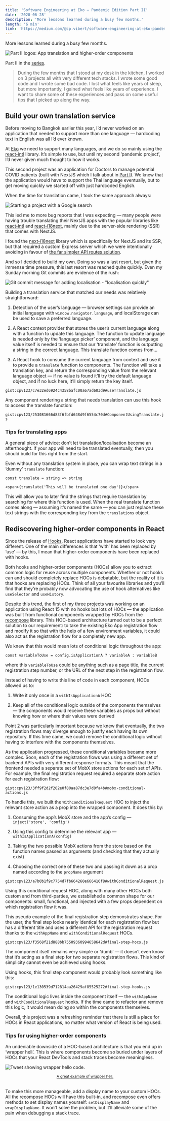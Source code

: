 ```yaml
---
title: 'Software Engineering at Eko — Pandemic Edition Part II'
date: '2020-06-28'
description: 'More lessons learned during a busy few months.'
length: '6 min'
link: 'https://medium.com/@cp.vibert/software-engineering-at-eko-pandemic-edition-part-ii-db7197a8f329'
---
```


More lessons learned during a busy few months.

![Part II logos: App translation and higher-order components](./part-2-logos.png)

Part II in the [series](https://medium.com/@cp.vibert/software-engineering-at-eko-pandemic-edition-part-i-75b8f4f578e6).

> During the few months that I stood at my desk in the kitchen, I worked on 3 projects all with very different tech stacks. I wrote some good code and I wrote some bad code. I lost what feels like years of sleep, but more importantly, I gained what feels like years of experience.
> I want to share some of these experiences and pass on some useful tips that I picked up along the way.

## Build your own translation service

Before moving to Bangkok earlier this year, I’d never worked on an application that needed to support more than one language — hardcoding text in English was all I’d ever known.

At [Eko](https://www.ekoapp.com/) we need to support many languages, and we do so mainly using the [react-intl](https://formatjs.io/docs/react-intl/) library. It’s simple to use, but until my second ‘pandemic project’, I’d never given much thought to how it works.

This second project was an application for Doctors to manage potential COVID patients (built with NextJS which I talk about in [Part I](https://medium.com/@cp.vibert/software-engineering-at-eko-pandemic-edition-part-i-75b8f4f578e6)). We knew that the application would have to support the Thai language eventually, but to get moving quickly we started off with just hardcoded English.

When the time for translation came, I took the same approach always:

![Starting a project with a Google search](./google-search.png)

This led me to more bug reports that I was expecting — many people were having trouble translating their NextJS apps with the popular libraries like [react-intl](https://formatjs.io/docs/react-intl/) and [react-i18next](https://github.com/i18next/react-i18next), mainly due to the server-side rendering (SSR) that comes with NextJS.

I found the [next-i18next](https://github.com/isaachinman/next-i18next) library which is specifically for NextJS and its SSR, but that required a custom Express server which we were intentionally avoiding in favour of [the far simpler API routes solution](https://medium.com/@cp.vibert/software-engineering-at-eko-pandemic-edition-part-i-75b8f4f578e6).

And so I decided to build my own. Doing so was a last resort, but given the immense time pressure, this last resort was reached quite quickly. Even my Sunday morning Git commits are evidence of the rush:

![Git commit message for adding localisation - "localisation quickly"](./git-commit-message.png)

Building a translation service that matched our needs was relatively straightforward:

1. Detection of the user’s language — browser settings can provide an initial language with `window.navigator.language`, and localStorage can be used to save a preferred language.

1. A React context provider that stores the user’s current language along with a function to update this language. The function to update language is needed only by the ‘language picker’ component, and the language value itself is needed to ensure that our ‘translate’ function is outputting a string in the correct language. This translate function comes from…

1. A React hook to consume the current language from context and use it to provide a `translate` function to components. The function will take a translation key, and return the corresponding value from the relevant language object — if no value is found it’ll try the default language object, and if no luck here, it’ll simply return the key itself.

`gist:cpv123/c7e32ed6924c4358bafc00a67ad603d9#useTranslate.js`

Any component rendering a string that needs translation can use this hook to access the translate function:

`gist:cpv123/253081666d83f6fbfd648d9f6554c70d#ComponentUsingTranslate.js`

### Tips for translating apps

A general piece of advice: don’t let translation/localisation become an afterthought. If your app will need to be translated eventually, then you should build for this right from the start.

Even without any translation system in place, you can wrap text strings in a ‘dummy’ `translate` function:

    const translate = string => string

    <span>{translate('This will be translated one day')}</span>

This will allow you to later find the strings that require translation by searching for where this function is used. When the real translate function comes along — assuming it’s named the same — you can just replace these text strings with the corresponding key from the `translations` object.

## Rediscovering higher-order components in React

Since the release of [Hooks](https://reactjs.org/docs/hooks-intro.html), React applications have started to look very different. One of the main differences is that ‘with’ has been replaced by ‘use’ — by this, I mean that higher-order components have been replaced with hooks.

Both hooks and higher-order components (HOCs) allow you to extract common logic for reuse across multiple components. Whether or not hooks can and should completely replace HOCs is debatable, but the reality of it is that hooks are replacing HOCs. Think of all your favourite libraries and you’ll find that they’re probably now advocating the use of hook alternatives like `useSelector` and `useHistory`.

Despite this trend, the first of my three projects was working on an application using React 15 with no hooks but lots of HOCs — the application was built from functional components wrapped by HOCs from the [recompose](https://github.com/acdlite/recompose) library. This HOC-based architecture turned out to be a perfect solution to our requirement: to take the existing Eko App registration flow and modify it so that with the help of a few environment variables, it could also act as the registration flow for a completely new app.

We knew that this would mean lots of conditional logic throughout the app:

    const variableToUse = config.isApplicationA ? variableA : variableB

where this `variableToUse` could be anything such as a page title, the current registration step number, or the URL of the next step in the registration flow.

Instead of having to write this line of code in each component, HOCs allowed us to:

1. Write it only once in a `withIsApplicationA` HOC

1. Keep all of the conditional logic outside of the components themselves — the components would receive these variables as props but without knowing how or where their values were derived

Point 2 was particularly important because we knew that eventually, the two registration flows may diverge enough to justify each having its own repository. If this time came, we could remove the conditional logic without having to interfere with the components themselves.

As the application progressed, these conditional variables became more complex. Soon, each of the registration flows was using a different set of backend APIs with very different response formats. This meant that the frontend needed a separate set of MobX store actions for each set of APIs. For example, the final registration request required a separate store action for each registration flow:

`gist:cpv123/3ff9f2d2f202e0f80aa87dc3e7d0fa4b#mobx-conditional-actions.js`

To handle this, we built the `WithConditionalRequest` HOC to inject the relevant store action as a prop into the wrapped component. It does this by:

1. Consuming the app’s MobX store and the app’s config — `inject('store', 'config')`

1. Using this config to determine the relevant app — `withIsApplicationA(config)`

1. Taking the two possible MobX actions from the store based on the function names passed as arguments (and checking that they actually exist)

1. Choosing the correct one of these two and passing it down as a prop named according to the `propName` argument

`gist:cpv123/a7b0b1f9c7754d7fb664260e666416f8#withConditionalRequest.js`

Using this conditional request HOC, along with many other HOCs both custom and from third-parties, we established a common shape for our components: small, functional, and injected with a few props dependent on which registration flow it was.

This pseudo example of the final registration step demonstrates shape. For the user, the final step looks nearly identical for each registration flow but has a different title and uses a different API for the registration request thanks to the `withAppName` and `withConditionalRequest` HOCs.

`gist:cpv123/f3568f21d888bb75509360994658642d#final-step-hocs.js`

The component itself remains very simple or ‘dumb’ — it doesn’t even know that it’s acting as a final step for two separate registration flows. This kind of simplicity cannot even be achieved using hooks.

Using hooks, this final step component would probably look something like this:

`gist:cpv123/1e130539d712814aa26429af85525272#final-step-hooks.js`

The conditional logic lives inside the component itself — the `withAppName` and `withConditionalRequest` hooks. If the time came to refactor and remove this logic, it would mean doing so within the components themselves.

Overall, this project was a refreshing reminder that there is still a place for HOCs in React applications, no matter what version of React is being used.

### Tips for using higher-order components

An undeniable downside of a HOC-based architecture is that you end up in ‘wrapper hell’. This is where components become so buried under layers of HOCs that your React DevTools and stack traces become meaningless.

![Tweet showing wrapper hello code.](./wrapper-hell-tweet.png)

<center><small><a href="https://twitter.com/dan_abramov/status/1045107407817461761?ref_src=twsrc%5Etfw%7Ctwcamp%5Etweetembed%7Ctwterm%5E1045110734550589441%7Ctwgr%5E&ref_url=https%3A%2F%2Fcdn.embedly.com%2Fwidgets%2Fmedia.html%3Ftype%3Dtext2Fhtmlkey%3Da19fcc184b9711e1b4764040d3dc5c07schema%3Dtwitterurl%3Dhttps3A%2F%2Ftwitter.com%2Fgrexql%2Fstatus%2F1045110734550589441image%3Dhttps3A%2F%2Fi.embed.ly%2F1%2Fimage3Furl3Dhttps253A252F252Fpbs.twimg.com252Fmedia252FDoD6dSSVAAAvdkO.jpg253Alarge26key3Da19fcc184b9711e1b4764040d3dc5c07">A great example of wrapper hell.</a></small></center><br />

To make this more manageable, add a display name to your custom HOCs. All the recompose HOCs will have this built-in, and recompose even offers methods to set display names yourself: `setDisplayName` and `wrapDisplayName`. It won't solve the problem, but it’ll alleviate some of the pain when debugging a stack trace.
